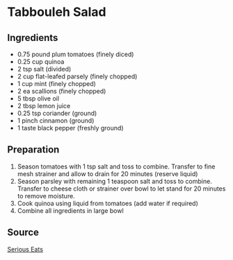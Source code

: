# Tabbouleh Salad

## Ingredients

- 0.75 pound plum tomatoes (finely diced)
- 0.25 cup quinoa
- 2 tsp salt (divided)
- 2 cup flat-leafed parsely (finely chopped)
- 1 cup mint (finely chopped)
- 2 ea scallions (finely chopped)
- 5 tbsp olive oil
- 2 tbsp lemon juice
- 0.25 tsp coriander (ground)
- 1 pinch cinnamon (ground)
- 1 taste black pepper (freshly ground)

## Preparation

1. Season tomatoes with 1 tsp salt and toss to combine. Transfer to fine mesh strainer and allow to drain for 20 minutes (reserve liquid)
1. Season parsley with remaining 1 teaspoon salt and toss to combine. Transfer to cheese cloth or strainer over bowl to let stand for 20 minutes to remove moisture.
1. Cook quinoa using liquid from tomatoes (add water if required)
1. Combine all ingredients in large bowl

## Source

[Serious Eats](https://www.seriouseats.com/tabbouleh-salad-recipe)
